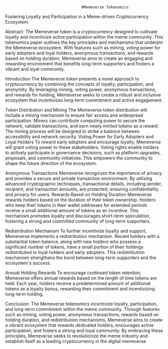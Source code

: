                                       #Memeverse Tokenomics
Fostering Loyalty and Participation in a Meme-driven Cryptocurrency Ecosystem.

Abstract:
The Memeverse token is a cryptocurrency designed to cultivate loyalty and incentivize active 
participation within the meme community. This tokenomics paper outlines the key principles and 
mechanisms that underpin the Memeverse ecosystem. With features such as mining, voting power 
for early adopters and loyal holders, anonymous transactions, and rewards based on holding 
duration, Memeverse aims to create an engaging and rewarding environment that benefits long-term 
supporters and fosters a vibrant and loyal community.

Introduction
The Memeverse token presents a novel approach to cryptocurrency by combining the concepts of 
loyalty, participation, and anonymity. By leveraging mining, voting power, anonymous transactions, 
and rewards for holding, Memeverse seeks to create a robust and inclusive ecosystem that 
incentivizes long-term commitment and active engagement.

Token Distribution and Mining
The Memeverse token distribution will include a mining mechanism to ensure fair access and 
widespread participation. Miners can contribute computing power to secure the network, validate 
transactions, and earn newly minted tokens as a reward. The mining process will be designed to 
strike a balance between accessibility and network security.
Voting Power for Early Adopters and Loyal Holders
To reward early adopters and encourage loyalty, Memeverse will grant voting power to these 
stakeholders. Voting rights enable holders to actively participate in governance decisions, such as 
platform upgrades, proposals, and community initiatives. This empowers the community to shape 
the future direction of the ecosystem.

Anonymous Transactions
Memeverse recognizes the importance of privacy and provides a secure and private transaction 
environment. By utilizing advanced cryptographic techniques, transactional details, including sender, 
recipient, and transaction amounts, are protected, ensuring confidentiality and privacy for users.
Rewards Based on Holding Duration
Memeverse rewards holders based on the duration of their token ownership. Holders who keep their 
tokens in their wallet addresses for extended periods receive a small additional amount of tokens as 
an incentive. This mechanism promotes loyalty and discourages short-term speculation, fostering a 
strong and committed community of long-term supporters.

Redistribution Mechanism
To further incentivize loyalty and support, Memeverse implements a redistribution mechanism. 
Recent holders with a substantial token balance, along with new holders who possess a significant 
number of tokens, have a small portion of their holdings redistributed to loyal holders and early 
adopters. This redistribution mechanism strengthens the bond between long-term supporters and 
the ecosystem's success.

Annual Holding Rewards
To encourage continued token retention, Memeverse offers annual rewards based on the length of 
time tokens are held. Each year, holders receive a predetermined amount of additional tokens as a 
loyalty bonus, rewarding their commitment and incentivizing long-term holding.

Conclusion:
The Memeverse tokenomics incentivize loyalty, participation, and long-term commitment within the 
meme community. Through features such as mining, voting power, anonymous transactions, rewards 
based on holding duration, and redistribution mechanisms, Memeverse aims to create a vibrant 
ecosystem that rewards dedicated holders, encourages active participation, and fosters a strong and 
loyal community. By embracing these principles, Memeverse seeks to revolutionize the meme 
industry and establish itself as a leading cryptocurrency in the digital memeverse
